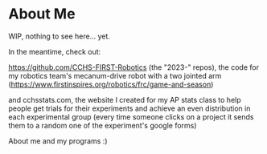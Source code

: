 # About Me
WIP, nothing to see here... yet.

In the meantime, check out:

https://github.com/CCHS-FIRST-Robotics (the "2023-" repos), the code for my robotics team's mecanum-drive robot with a two jointed arm (https://www.firstinspires.org/robotics/frc/game-and-season)

and cchsstats.com, the website I created for my AP stats class to help people get trials for their experiments and achieve an even distribution in each experimental group (every time someone clicks on a project it sends them to a random one of the experiment's google forms)

About me and my programs :)
